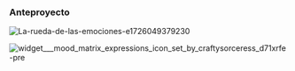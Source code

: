 ### Anteproyecto

![La-rueda-de-las-emociones-e1726049379230](https://github.com/user-attachments/assets/da75fb98-631e-4892-9ee1-7f91534b3000)  



![widget___mood_matrix_expressions_icon_set_by_craftysorceress_d71xrfe-pre](https://github.com/user-attachments/assets/4473253c-4ec6-4969-855e-ba019f99debc)  


